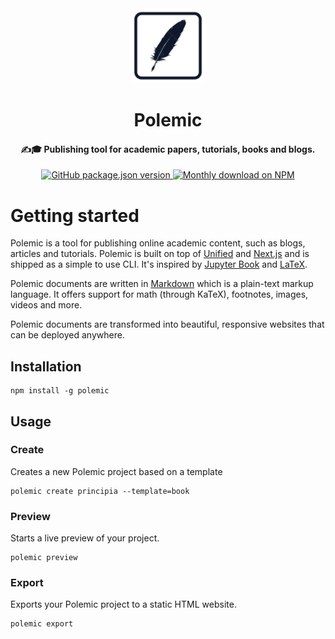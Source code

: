 <div align="center">
<img height="120" src="./_media/logo.png" alt=""/>
</div>

<h1 align="center">
Polemic
</h1>

<h4 align="center">
✍️🎓 Publishing tool for academic papers, tutorials, books and blogs.
</h4>

<div align="center">
  <a href="https://www.npmjs.org/package/polemic">
    <img alt="GitHub package.json version" src="https://img.shields.io/github/package-json/v/devtastic-org/polemic?label=npm&logo=npm">
  </a>
  <a href="https://www.npmjs.org/package/polemic">
    <img src="https://img.shields.io/npm/dm/polemic.svg" alt="Monthly download on NPM" />
  </a>
</div>

# Getting started

Polemic is a tool for publishing online academic content, such as blogs, articles and tutorials.
Polemic is built on top of [Unified](https://unifiedjs.com/) and [Next.js](https://nextjs.org/) and is shipped as a simple to use CLI.
It's inspired by [Jupyter Book](https://jupyterbook.org) and [LaTeX](https://www.latex-project.org/).

Polemic documents are written in [Markdown](https://www.markdownguide.org) which is a plain-text markup language.
It offers support for math (through KaTeX), footnotes, images, videos and more.

Polemic documents are transformed into beautiful, responsive websites that can be deployed anywhere.


## Installation
```shell
npm install -g polemic
```

## Usage

### Create

Creates a new Polemic project based on a template

```shell
polemic create principia --template=book
```

### Preview

Starts a live preview of your project.

```shell
polemic preview
```

### Export

Exports your Polemic project to a static HTML website.

```shell
polemic export
```
